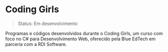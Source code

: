 # Coding Girls

> Status: Em desenvolvimento

Programas e códigos desenvolvidos durante o Coding Girls, um curso com foco no C# para Desenvolvimento Web, oferecido pela Blue EdTech em parceria com a RDI Software. 
